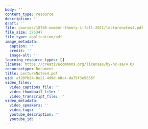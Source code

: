 ```yaml
---
body: ''
content_type: resource
description: ''
draft: ''
file: courses/18785-number-theory-i-fall-2021/lecturenotes4.pdf
file_size: 375347
file_type: application/pdf
image_metadata:
  caption: ''
  credit: ''
  image-alt: ''
learning_resource_types: []
license: https://creativecommons.org/licenses/by-nc-sa/4.0/
resourcetype: Document
title: LectureNotes4.pdf
uid: af20fb24-8e21-4d9d-b8c4-da75f3e5855f
video_files:
  video_captions_file: ''
  video_thumbnail_file: ''
  video_transcript_file: ''
video_metadata:
  video_speakers: ''
  video_tags: ''
  youtube_description: ''
  youtube_id: ''
---
```

